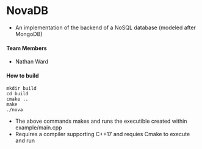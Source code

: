 # NovaDB
- An implementation of the backend of a NoSQL database (modeled after MongoDB)

#### Team Members
- Nathan Ward


#### How to build
```
mkdir build
cd build
cmake ..
make
./nova
```
- The above commands makes and runs the executible created within example/main.cpp
- Requires a compiler supporting C++17 and requies Cmake to execute and run